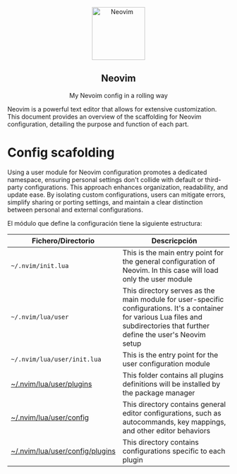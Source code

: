 <p align="center">
  <img src="https://upload.wikimedia.org/wikipedia/commons/thumb/3/3a/Neovim-mark.svg/1200px-Neovim-mark.svg.png" alt="Neovim" height="120">
  <h2 align="center">Neovim</h2>
  <p align="center">My Nevoim config in a rolling way</p>
</p>

Neovim is a powerful text editor that allows for extensive customization. This document provides an overview of the scaffolding for Neovim configuration, detailing the purpose and function of each part.

# Config scafolding


Using a user module for Neovim configuration promotes a dedicated namespace, ensuring personal settings don't collide with default or third-party configurations. This approach enhances organization, readability, and update ease. By isolating custom configurations, users can mitigate errors, simplify sharing or porting settings, and maintain a clear distinction between personal and external configurations.

El módulo que define la configuración tiene la siguiente estructura:

| Fichero/Directorio | Descricpción |
| ------------------ | ------------ |
| `~/.nvim/init.lua` | This is the main entry point for the general configuration of Neovim. In this case will load only the user module |
| `~/.nvim/lua/user` | This directory serves as the main module for user-specific configurations. It's a container for various Lua files and subdirectories that further define the user's Neovim setup |
| `~/.nvim/lua/user/init.lua` | This is the entry point for the user configuration module |
| [~/.nvim/lua/user/plugins](./lua/user/plugins/README.md) | This folder contains all plugins definitions will be installed by the package manager |
| [~/.nvim/lua/user/config](./lua/user/config/README.md) | This directory contains general editor configurations, such as autocommands, key mappings, and other editor behaviors |
| [~/.nvim/lua/user/config/plugins](./lua/user/config/plugins/README.md) | This directory contains configurations specific to each plugin |

